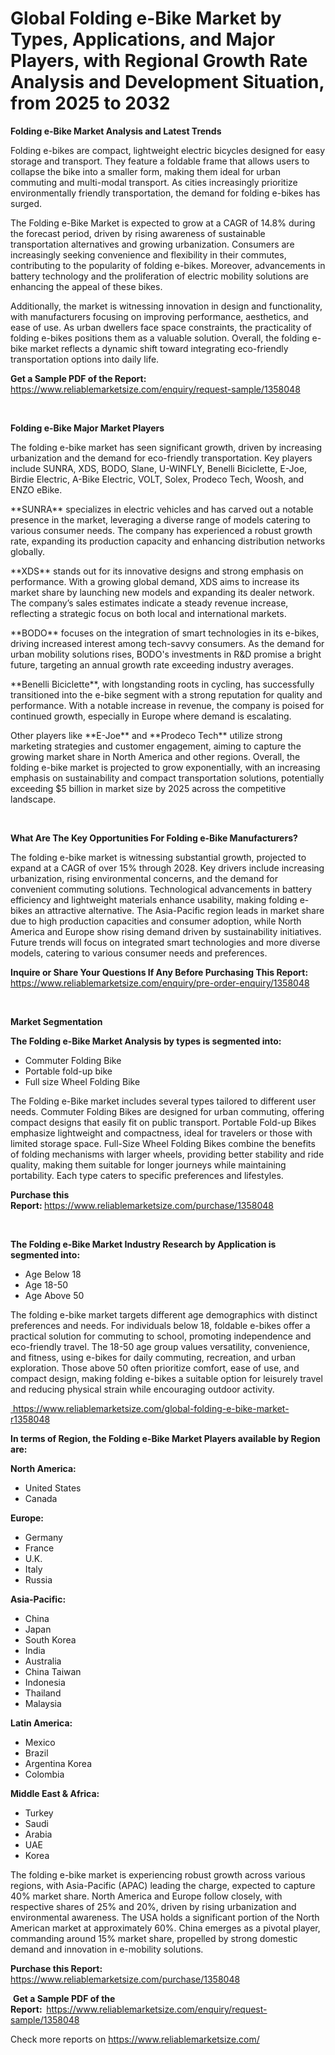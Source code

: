 <p><h1>Global Folding e-Bike Market by Types, Applications, and Major Players, with Regional Growth Rate Analysis and Development Situation, from 2025 to 2032</h1></p><p><strong>Folding e-Bike Market Analysis and Latest Trends</strong></p>
<p><p>Folding e-bikes are compact, lightweight electric bicycles designed for easy storage and transport. They feature a foldable frame that allows users to collapse the bike into a smaller form, making them ideal for urban commuting and multi-modal transport. As cities increasingly prioritize environmentally friendly transportation, the demand for folding e-bikes has surged. </p><p>The Folding e-Bike Market is expected to grow at a CAGR of 14.8% during the forecast period, driven by rising awareness of sustainable transportation alternatives and growing urbanization. Consumers are increasingly seeking convenience and flexibility in their commutes, contributing to the popularity of folding e-bikes. Moreover, advancements in battery technology and the proliferation of electric mobility solutions are enhancing the appeal of these bikes. </p><p>Additionally, the market is witnessing innovation in design and functionality, with manufacturers focusing on improving performance, aesthetics, and ease of use. As urban dwellers face space constraints, the practicality of folding e-bikes positions them as a valuable solution. Overall, the folding e-bike market reflects a dynamic shift toward integrating eco-friendly transportation options into daily life.</p></p>
<p><strong>Get a Sample PDF of the Report:&nbsp;</strong> <a href="https://www.reliablemarketsize.com/enquiry/request-sample/1358048?utm_campaign=3172&utm_medium=2&utm_source=Github&utm_content=ia&utm_term=30032025&utm_id=folding-e-bike">https://www.reliablemarketsize.com/enquiry/request-sample/1358048</a></p>
<p>&nbsp;</p>
<p><strong>Folding e-Bike Major Market Players</strong></p>
<p><p>The folding e-bike market has seen significant growth, driven by increasing urbanization and the demand for eco-friendly transportation. Key players include SUNRA, XDS, BODO, Slane, U-WINFLY, Benelli Biciclette, E-Joe, Birdie Electric, A-Bike Electric, VOLT, Solex, Prodeco Tech, Woosh, and ENZO eBike.</p><p>**SUNRA** specializes in electric vehicles and has carved out a notable presence in the market, leveraging a diverse range of models catering to various consumer needs. The company has experienced a robust growth rate, expanding its production capacity and enhancing distribution networks globally.</p><p>**XDS** stands out for its innovative designs and strong emphasis on performance. With a growing global demand, XDS aims to increase its market share by launching new models and expanding its dealer network. The company’s sales estimates indicate a steady revenue increase, reflecting a strategic focus on both local and international markets.</p><p>**BODO** focuses on the integration of smart technologies in its e-bikes, driving increased interest among tech-savvy consumers. As the demand for urban mobility solutions rises, BODO's investments in R&D promise a bright future, targeting an annual growth rate exceeding industry averages.</p><p>**Benelli Biciclette**, with longstanding roots in cycling, has successfully transitioned into the e-bike segment with a strong reputation for quality and performance. With a notable increase in revenue, the company is poised for continued growth, especially in Europe where demand is escalating.</p><p>Other players like **E-Joe** and **Prodeco Tech** utilize strong marketing strategies and customer engagement, aiming to capture the growing market share in North America and other regions. Overall, the folding e-bike market is projected to grow exponentially, with an increasing emphasis on sustainability and compact transportation solutions, potentially exceeding $5 billion in market size by 2025 across the competitive landscape.</p></p>
<p>&nbsp;</p>
<p><strong>What Are The Key Opportunities For Folding e-Bike Manufacturers?</strong></p>
<p><p>The folding e-bike market is witnessing substantial growth, projected to expand at a CAGR of over 15% through 2028. Key drivers include increasing urbanization, rising environmental concerns, and the demand for convenient commuting solutions. Technological advancements in battery efficiency and lightweight materials enhance usability, making folding e-bikes an attractive alternative. The Asia-Pacific region leads in market share due to high production capacities and consumer adoption, while North America and Europe show rising demand driven by sustainability initiatives. Future trends will focus on integrated smart technologies and more diverse models, catering to various consumer needs and preferences.</p></p>
<p><strong>Inquire or Share Your Questions If Any Before Purchasing This Report:</strong> <a href="https://www.reliablemarketsize.com/enquiry/pre-order-enquiry/1358048?utm_campaign=3172&utm_medium=2&utm_source=Github&utm_content=ia&utm_term=30032025&utm_id=folding-e-bike">https://www.reliablemarketsize.com/enquiry/pre-order-enquiry/1358048</a></p>
<p>&nbsp;</p>
<p><strong>Market Segmentation</strong></p>
<p><strong>The Folding e-Bike Market Analysis by types is segmented into:</strong></p>
<p><ul><li>Commuter Folding Bike</li><li>Portable fold-up bike</li><li>Full size Wheel Folding Bike</li></ul></p>
<p><p>The Folding e-Bike market includes several types tailored to different user needs. Commuter Folding Bikes are designed for urban commuting, offering compact designs that easily fit on public transport. Portable Fold-up Bikes emphasize lightweight and compactness, ideal for travelers or those with limited storage space. Full-Size Wheel Folding Bikes combine the benefits of folding mechanisms with larger wheels, providing better stability and ride quality, making them suitable for longer journeys while maintaining portability. Each type caters to specific preferences and lifestyles.</p></p>
<p><strong>Purchase this Report:&nbsp;</strong><a href="https://www.reliablemarketsize.com/purchase/1358048?utm_campaign=3172&utm_medium=2&utm_source=Github&utm_content=ia&utm_term=30032025&utm_id=folding-e-bike">https://www.reliablemarketsize.com/purchase/1358048</a></p>
<p>&nbsp;</p>
<p><strong>The Folding e-Bike Market Industry Research by Application is segmented into:</strong></p>
<p><ul><li>Age Below 18</li><li>Age 18-50</li><li>Age Above 50</li></ul></p>
<p><p>The folding e-bike market targets different age demographics with distinct preferences and needs. For individuals below 18, foldable e-bikes offer a practical solution for commuting to school, promoting independence and eco-friendly travel. The 18-50 age group values versatility, convenience, and fitness, using e-bikes for daily commuting, recreation, and urban exploration. Those above 50 often prioritize comfort, ease of use, and compact design, making folding e-bikes a suitable option for leisurely travel and reducing physical strain while encouraging outdoor activity.</p></p>
<p><a href="https://www.reliablemarketsize.com/global-folding-e-bike-market-r1358048?utm_campaign=3172&utm_medium=2&utm_source=Github&utm_content=ia&utm_term=30032025&utm_id=folding-e-bike">&nbsp;https://www.reliablemarketsize.com/global-folding-e-bike-market-r1358048</a></p>
<p><strong>In terms of Region, the Folding e-Bike Market Players available by Region are:</strong></p>
<p>
    <p> <strong> North America: </strong>
        <ul>
            <li>United States</li>
            <li>Canada</li>
        </ul>
        </p> 
    <p> <strong> Europe: </strong>
        <ul>
            <li>Germany</li>
            <li>France</li>
            <li>U.K.</li>
            <li>Italy</li>
            <li>Russia</li>
        </ul>
        </p> 
    <p> <strong> Asia-Pacific: </strong>
        <ul>
            <li>China</li>
            <li>Japan</li>
            <li>South Korea</li>
            <li>India</li>
            <li>Australia</li>
            <li>China Taiwan</li>
            <li>Indonesia</li>
            <li>Thailand</li>
            <li>Malaysia</li>
        </ul>
        </p> 
    <p> <strong> Latin America: </strong>
        <ul>
            <li>Mexico</li>
            <li>Brazil</li>
            <li>Argentina Korea</li>
            <li>Colombia</li>
        </ul>
        </p> 
    <p> <strong> Middle East & Africa: </strong>
        <ul>
            <li>Turkey</li>
            <li>Saudi</li>
            <li>Arabia</li>
            <li>UAE</li>
            <li>Korea</li>
        </ul>
    </p>
    </p>
<p><p>The folding e-bike market is experiencing robust growth across various regions, with Asia-Pacific (APAC) leading the charge, expected to capture 40% market share. North America and Europe follow closely, with respective shares of 25% and 20%, driven by rising urbanization and environmental awareness. The USA holds a significant portion of the North American market at approximately 60%. China emerges as a pivotal player, commanding around 15% market share, propelled by strong domestic demand and innovation in e-mobility solutions.</p></p>
<p><strong>Purchase this Report: </strong><a href="https://www.reliablemarketsize.com/purchase/1358048?utm_campaign=3172&utm_medium=2&utm_source=Github&utm_content=ia&utm_term=30032025&utm_id=folding-e-bike">https://www.reliablemarketsize.com/purchase/1358048</a></p>
<p>&nbsp;<strong>Get a Sample PDF of the Report:&nbsp;&nbsp;</strong><a href="https://www.reliablemarketsize.com/enquiry/request-sample/1358048?utm_campaign=3172&utm_medium=2&utm_source=Github&utm_content=ia&utm_term=30032025&utm_id=folding-e-bike">https://www.reliablemarketsize.com/enquiry/request-sample/1358048</a></p>
<p><strong></strong></p>
<p>Check more reports on <a href="https://www.reliablemarketsize.com/?utm_campaign=3172&utm_medium=2&utm_source=Github&utm_content=ia&utm_term=30032025&utm_id=folding-e-bike">https://www.reliablemarketsize.com/</a></p>